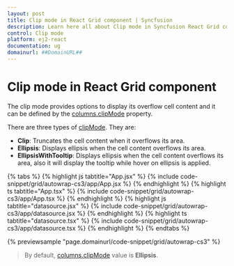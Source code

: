 ```yaml
---
layout: post
title: Clip mode in React Grid component | Syncfusion
description: Learn here all about Clip mode in Syncfusion React Grid component of Syncfusion Essential JS 2 and more.
control: Clip mode 
platform: ej2-react
documentation: ug
domainurl: ##DomainURL##
---
```


# Clip mode in React Grid component

The clip mode provides options to display its overflow cell content and it can be defined by the [columns.clipMode](https://ej2.syncfusion.com/react/documentation/api/grid/column/#clipmode) property.

There are three types of [clipMode](https://ej2.syncfusion.com/react/documentation/api/grid/column/#clipmode). They are:

* **Clip**: Truncates the cell content when it overflows its area.
* **Ellipsis**: Displays ellipsis when the cell content overflows its area.
* **EllipsisWithTooltip**: Displays ellipsis when the cell content overflows its area, also it will display the tooltip while hover on ellipsis is applied.

{% tabs %}
{% highlight js tabtitle="App.jsx" %}
{% include code-snippet/grid/autowrap-cs3/app/App.jsx %}
{% endhighlight %}
{% highlight ts tabtitle="App.tsx" %}
{% include code-snippet/grid/autowrap-cs3/app/App.tsx %}
{% endhighlight %}
{% highlight js tabtitle="datasource.jsx" %}
{% include code-snippet/grid/autowrap-cs3/app/datasource.jsx %}
{% endhighlight %}
{% highlight ts tabtitle="datasource.tsx" %}
{% include code-snippet/grid/autowrap-cs3/app/datasource.tsx %}
{% endhighlight %}
{% endtabs %}

 {% previewsample "page.domainurl/code-snippet/grid/autowrap-cs3" %}

>By default, [columns.clipMode](https://ej2.syncfusion.com/react/documentation/api/grid/column/#clipmode) value is **Ellipsis**.